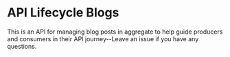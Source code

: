 # API Lifecycle Blogs
This is an API for managing blog posts in aggregate to help guide producers and consumers in their API journey--Leave an issue if you have any questions.